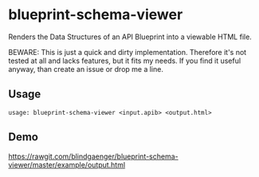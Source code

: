 # blueprint-schema-viewer

Renders the Data Structures of an API Blueprint into a viewable HTML file.

BEWARE: This is just a quick and dirty implementation. Therefore it's not
tested at all and lacks features, but it fits my needs. If you find it useful
anyway, than create an issue or drop me a line.

## Usage

```
usage: blueprint-schema-viewer <input.apib> <output.html>
```

## Demo

https://rawgit.com/blindgaenger/blueprint-schema-viewer/master/example/output.html
